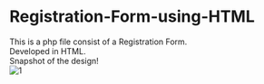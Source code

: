 # Registration-Form-using-HTML
This is a php file consist of a Registration Form. <br>
Developed in HTML. <br>
Snapshot of the design! <br>
![1](https://user-images.githubusercontent.com/59291312/120061886-e4adb880-c07c-11eb-97bc-db6fee2b50c0.JPG)

